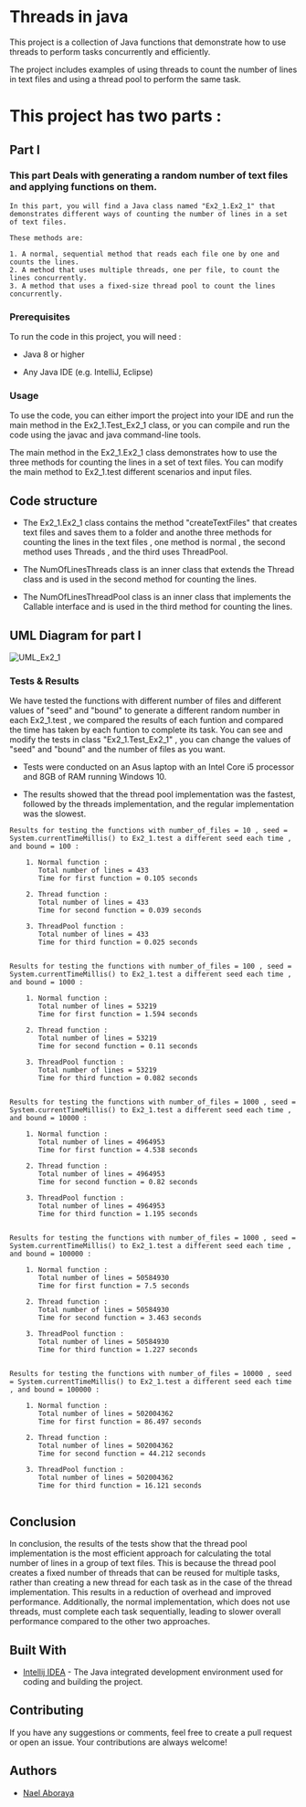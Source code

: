# <strong>Threads in java</strong>

This project is a collection of Java functions that demonstrate how to use threads to perform tasks concurrently and efficiently. 
<p>The project includes examples of using threads to count the number of lines in text files and using a thread pool to perform the same task.



# This project has two parts :

## Part I
### This part Deals with generating a random number of text files and applying functions on them. 

    In this part, you will find a Java class named "Ex2_1.Ex2_1" that demonstrates different ways of counting the number of lines in a set of text files.
    
    These methods are:
    
    1. A normal, sequential method that reads each file one by one and counts the lines.
    2. A method that uses multiple threads, one per file, to count the lines concurrently.
    3. A method that uses a fixed-size thread pool to count the lines concurrently.

### Prerequisites

To run the code in this project, you will need :

 * Java 8 or higher

 * Any Java IDE (e.g. IntelliJ, Eclipse)



### Usage

To use the code, you can either import the project into your IDE and run the main method in the Ex2_1.Test_Ex2_1 class, or you can compile and run the code using the javac and java command-line tools.

The main method in the Ex2_1.Ex2_1 class demonstrates how to use the three methods for counting the lines in a set of text files. You can modify the main method to Ex2_1.test different scenarios and input files.


## Code structure

 * The Ex2_1.Ex2_1 class contains the method "createTextFiles" that creates text files and saves them to a folder and anothe three methods for counting the lines in the text   files , one method is normal , the second method uses Threads , and the third uses ThreadPool.

 * The NumOfLinesThreads class is an inner class that extends the Thread class and is used in the second method for counting the lines.

 * The NumOfLinesThreadPool class is an inner class that implements the Callable interface and is used in the third method for counting the lines.

## UML Diagram for part I

![UML_Ex2_1](https://user-images.githubusercontent.com/94143804/210369991-1ba8c858-9d73-418b-9b67-c15d0e44f784.png)


### Tests & Results

We have tested the functions with different number of files and different values of "seed" and "bound"  to generate a different random number in each Ex2_1.test , 
    we compared the results of each funtion and compared the time has taken by each funtion to complete its task. You can see and modify the tests in class "Ex2_1.Test_Ex2_1" , you can change the values of "seed" and "bound" and the number of files as you want. 
    
   * Tests were conducted on an Asus laptop with an Intel Core i5 processor and 8GB of RAM running Windows 10.

  *  The results showed that the thread pool implementation was the fastest, followed by the threads implementation, and the regular implementation was the slowest.    

```
Results for testing the functions with number_of_files = 10 , seed = System.currentTimeMillis() to Ex2_1.test a different seed each time , and bound = 100 :
    
    1. Normal function : 
       Total number of lines = 433
       Time for first function = 0.105 seconds
    
    2. Thread function : 
       Total number of lines = 433
       Time for second function = 0.039 seconds
    
    3. ThreadPool function :
       Total number of lines = 433
       Time for third function = 0.025 seconds
    
    
Results for testing the functions with number_of_files = 100 , seed = System.currentTimeMillis() to Ex2_1.test a different seed each time , and bound = 1000 :
    
    1. Normal function : 
       Total number of lines = 53219
       Time for first function = 1.594 seconds
    
    2. Thread function : 
       Total number of lines = 53219
       Time for second function = 0.11 seconds
    
    3. ThreadPool function :
       Total number of lines = 53219
       Time for third function = 0.082 seconds    
   
    
Results for testing the functions with number_of_files = 1000 , seed = System.currentTimeMillis() to Ex2_1.test a different seed each time , and bound = 10000 :
    
    1. Normal function : 
       Total number of lines = 4964953
       Time for first function = 4.538 seconds
    
    2. Thread function : 
       Total number of lines = 4964953
       Time for second function = 0.82 seconds
    
    3. ThreadPool function :
       Total number of lines = 4964953
       Time for third function = 1.195 seconds 
    

Results for testing the functions with number_of_files = 1000 , seed = System.currentTimeMillis() to Ex2_1.test a different seed each time , and bound = 100000 :
    
    1. Normal function : 
       Total number of lines = 50584930
       Time for first function = 7.5 seconds
    
    2. Thread function : 
       Total number of lines = 50584930
       Time for second function = 3.463 seconds
    
    3. ThreadPool function :
       Total number of lines = 50584930
       Time for third function = 1.227 seconds 
    
    
Results for testing the functions with number_of_files = 10000 , seed = System.currentTimeMillis() to Ex2_1.test a different seed each time , and bound = 100000 :
    
    1. Normal function : 
       Total number of lines = 502004362
       Time for first function = 86.497 seconds
    
    2. Thread function : 
       Total number of lines = 502004362
       Time for second function = 44.212 seconds
    
    3. ThreadPool function :
       Total number of lines = 502004362
       Time for third function = 16.121 seconds     
    
```

## Conclusion
    

In conclusion, the results of the tests show that the thread pool implementation is the most efficient approach for calculating the total number of lines in a group of text files. This is because the thread pool creates a fixed number of threads that can be reused for multiple tasks, rather than creating a new thread for each task as in the case of the thread implementation. This results in a reduction of overhead and improved performance. Additionally, the normal implementation, which does not use threads, must complete each task sequentially, leading to slower overall performance compared to the other two approaches.   
    

## Built With

* [Intellij IDEA](https://www.jetbrains.com/idea/download/#section=windows) - The Java integrated development environment used for coding and building the project.

## Contributing

If you have any suggestions or comments, feel free to create a pull request or open an issue. Your contributions are always welcome!


## Authors

*  [Nael Aboraya](https://github.com/naelaboraya)



